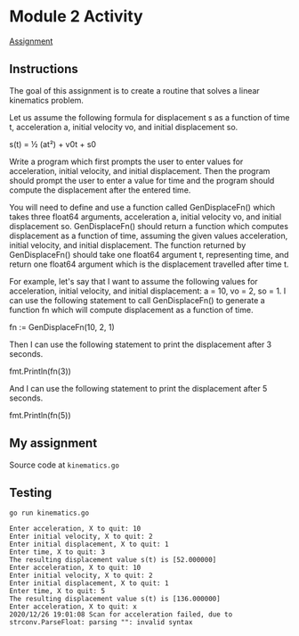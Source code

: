 # Module 2 Activity

[Assignment](https://www.coursera.org/learn/golang-functions-methods/peer/qKrnv/module-2-activity)

## Instructions

The goal of this assignment is to create a routine that solves a linear kinematics problem.

Let us assume the following formula for displacement s as a function of time t, acceleration a, initial velocity vo, and initial displacement so.

s(t) = ½ (at²) + v0t + s0

Write a program which first prompts the user to enter values for acceleration, initial velocity, and initial displacement. Then the program should prompt the user to enter a value for time and the program should compute the displacement after the entered time.

You will need to define and use a function called GenDisplaceFn() which takes three float64 arguments, acceleration a, initial velocity vo, and initial displacement so. GenDisplaceFn() should return a function which computes displacement as a function of time, assuming the given values acceleration, initial velocity, and initial displacement. The function returned by GenDisplaceFn() should take one float64 argument t, representing time, and return one float64 argument which is the displacement travelled after time t.

For example, let's say that I want to assume the following values for acceleration, initial velocity, and initial displacement: a = 10, vo = 2, so = 1. I can use the following statement to call GenDisplaceFn() to generate a function fn which will compute displacement as a function of time.

fn := GenDisplaceFn(10, 2, 1)

Then I can use the following statement to print the displacement after 3 seconds.

fmt.Println(fn(3))

And I can use the following statement to print the displacement after 5 seconds.

fmt.Println(fn(5))

## My assignment

Source code at `kinematics.go`

## Testing

```text
go run kinematics.go

Enter acceleration, X to quit: 10
Enter initial velocity, X to quit: 2
Enter initial displacement, X to quit: 1
Enter time, X to quit: 3
The resulting displacement value s(t) is [52.000000]
Enter acceleration, X to quit: 10
Enter initial velocity, X to quit: 2
Enter initial displacement, X to quit: 1
Enter time, X to quit: 5
The resulting displacement value s(t) is [136.000000]
Enter acceleration, X to quit: x
2020/12/26 19:01:08 Scan for acceleration failed, due to strconv.ParseFloat: parsing "": invalid syntax
```
